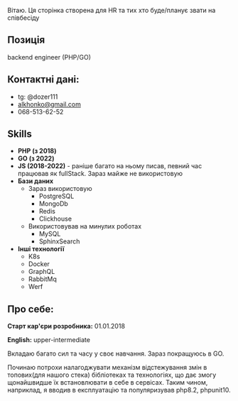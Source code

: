 Вітаю. Ця сторінка створена для HR та тих хто буде/планує звати на співбесіду

## Позиція
backend engineer (PHP/GO)


## Контактні дані:
* tg: @dozer111
* alkhonko@gmail.com
* 068-513-62-52

## Skills

* **PHP (з 2018)**
* **GO (з 2022)**
* **JS (2018-2022)** - раніше багато на ньому писав, певний час працював як fullStack. Зараз майже не використовую
* **Бази даних**
  * Зараз використовую
    * PostgreSQL
    * MongoDb
    * Redis
    * Clickhouse
  * Використовував на минулих роботах
    * MySQL
    * SphinxSearch
* **Інші технології**
  * K8s
  * Docker
  * GraphQL
  * RabbitMq
  * Werf


## Про себе:

**Старт кар'єри розробника:** 01.01.2018

**English:** upper-intermediate

Вкладаю багато сил та часу у своє навчання. Зараз покращуюсь в GO. 

Починаю потрохи налагоджувати механізм відстежування змін в топових(для нашого стека) бібліотеках та технологіях, що дає змогу щонайшвидше їх встановлювати в себе в сервісах. Таким чином, наприклад, я вводив в експлуатацію та популяризував php8.2, phpunit10. 


